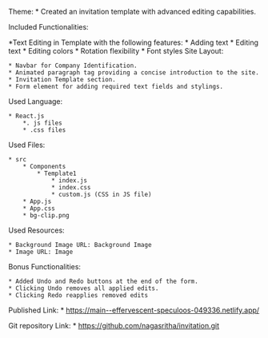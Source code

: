 Theme:
    * Created an invitation template with advanced editing capabilities.

Included Functionalities:

*Text Editing in Template with the following features:
    * Adding text
    * Editing text
    * Editing colors
    * Rotation flexibility
    * Font styles
Site Layout:


    * Navbar for Company Identification.
    * Animated paragraph tag providing a concise introduction to the site.
    * Invitation Template section.
    * Form element for adding required text fields and stylings.

Used Language:

    * React.js
        *. js files
        * .css files

Used Files:

    * src
        * Components
            * Template1
                * index.js
                * index.css
                * custom.js (CSS in JS file)
        * App.js
        * App.css
        * bg-clip.png

Used Resources:

    * Background Image URL: Background Image
    * Image URL: Image

Bonus Functionalities:

    * Added Undo and Redo buttons at the end of the form.
    * Clicking Undo removes all applied edits.
    * Clicking Redo reapplies removed edits

Published Link:
    * https://main--effervescent-speculoos-049336.netlify.app/

Git repository Link:
    * https://github.com/nagasritha/invitation.git